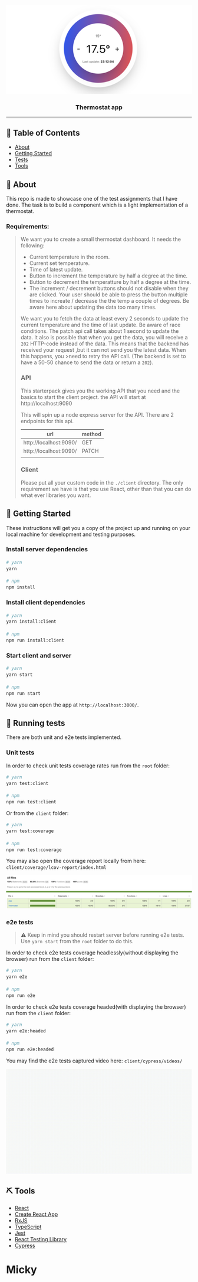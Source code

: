 <p align="center">
  <img src="screenshot.png" alt="Thermostat app screenshot">
</p>
<h3 align="center">Thermostat app</h3>

---

## 📝 Table of Contents

- [About](#about)
- [Getting Started](#getting_started)
- [Tests](#tests)
- [Tools](#tools)

## 🧐 About <a name = "about"></a>

This repo is made to showcase one of the test assignments that I have done. The task is to build a component which is a light implementation of a thermostat.

### Requirements:

> We want you to create a small thermostat dashboard.
> It needs the following:
>
> - Current temperature in the room.
> - Current set temperature.
> - Time of latest update.
> - Button to increment the temperature by half a degree at the time.
> - Button to decrement the temperatture by half a degree at the time.
> - The increment / decrement buttons should not disable when they are clicked. Your user should be able to press the button multiple times to increate / decrease the the temp a couple of degrees. Be aware here about updating the data too many times.
>
> We want you to fetch the data at least every 2 seconds to update the current temperature and the time of last update.
> Be aware of race conditions. The patch api call takes about 1 second to update the data.
> It also is possible that when you get the data, you will receive a `202` HTTP-code instead of the data.
> This means that the backend has received your request ,but it can not send you the latest data. When this happens, you >need to retry the API call. (The backend is set to have a 50-50 chance to send the data or return a `202`).
>
> ### API
>
> This starterpack gives you the working API that you need and the basics to start the client project.
> the API will start at http://localhost:9090
>
> This will spin up a node express server for the API.
> There are 2 endpoints for this api.
>
> | url                    | method |
> | ---------------------- | ------ |
> | http://localhost:9090/ | GET    |
> | http://localhost:9090/ | PATCH  |
> |                        |        |
>
> ### Client
>
> Please put all your custom code in the `./client` directory.
> The only requirement we have is that you use React, other than that you can do what ever libraries you want.

## 🏁 Getting Started <a name = "getting_started"></a>

These instructions will get you a copy of the project up and running on your local machine for
development and testing purposes.

### Install server dependencies

```sh
# yarn
yarn

# npm
npm install
```

### Install client dependencies

```sh
# yarn
yarn install:client

# npm
npm run install:client
```

### Start client and server

```sh
# yarn
yarn start

# npm
npm run start
```

Now you can open the app at `http://localhost:3000/`.

## 🔧 Running tests <a name = "tests"></a>

There are both unit and e2e tests implemented.

### Unit tests

In order to check unit tests coverage rates run from the `root` folder:

```sh
# yarn
yarn test:client

# npm
npm run test:client
```

Or from the `client` folder:

```sh
# yarn
yarn test:coverage

# npm
npm run test:coverage
```

You may also open the coverage report locally from here:
`client/coverage/lcov-report/index.html`

<img src="unit-report.png" alt="Unit tests report screenshot">

### e2e tests

> ⚠️ Keep in mind you should restart server before running e2e tests.
> Use `yarn start` from the `root` folder to do this.

In order to check e2e tests coverage headlessly(without displaying the browser) run from the `client` folder:

```sh
# yarn
yarn e2e

# npm
npm run e2e
```

In order to check e2e tests coverage headed(with displaying the browser) run from the `client` folder:

```sh
# yarn
yarn e2e:headed

# npm
npm run e2e:headed
```

You may find the e2e tests captured video here: `client/cypress/videos/`

<img src="e2e-report.gif" alt="e2e tests report screenshot">

## ⛏️ Tools <a name = "tools"></a>

- [React](https://reactjs.org/)
- [Create React App](https://create-react-app.dev/)
- [RxJS](https://rxjs-dev.firebaseapp.com/)
- [TypeScript](https://www.typescriptlang.org/)
- [Jest](https://jestjs.io/)
- [React Testing Library](https://testing-library.com/docs/react-testing-library/intro)
- [Cypress](https://www.cypress.io/)
# Micky
